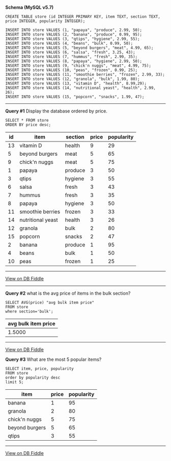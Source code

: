 
**Schema (MySQL v5.7)**

    CREATE TABLE store (id INTEGER PRIMARY KEY, item TEXT, section TEXT, price INTEGER, popularity INTEGER);
    
    INSERT INTO store VALUES (1, "papaya", "produce", 2.99, 50);
    INSERT INTO store VALUES (2, "banana", "produce", 0.99, 95);
    INSERT INTO store VALUES (3, "qtips", "hygiene", 2.99, 55);
    INSERT INTO store VALUES (4, "beans", "bulk", 0.99, 50);
    INSERT INTO store VALUES (5, "beyond burgers", "meat", 4.99, 65);
    INSERT INTO store VALUES (6, "salsa", "fresh", 3.25, 43);
    INSERT INTO store VALUES (7, "hummus", "fresh", 2.99, 35);
    INSERT INTO store VALUES (8, "papaya", "hygiene", 2.99, 50);
    INSERT INTO store VALUES (9, "chick'n nuggs", "meat", 4.99, 75);
    INSERT INTO store VALUES (10, "peas", "frozen", 0.99, 25);
    INSERT INTO store VALUES (11, "smoothie berries", "frozen", 2.99, 33);
    INSERT INTO store VALUES (12, "granola", "bulk", 1.99, 80);
    INSERT INTO store VALUES (13, "vitamin D", "health", 8.99,29);
    INSERT INTO store VALUES (14, "nutritional yeast", "health", 2.99, 26);
    INSERT INTO store VALUES (15, "popcorn", "snacks", 1.99, 47);

---

**Query #1** Display the database ordered by price. 

    SELECT * FROM store
    ORDER BY price desc;

| id  | item              | section | price | popularity |
| --- | ----------------- | ------- | ----- | ---------- |
| 13  | vitamin D         | health  | 9     | 29         |
| 5   | beyond burgers    | meat    | 5     | 65         |
| 9   | chick'n nuggs     | meat    | 5     | 75         |
| 1   | papaya            | produce | 3     | 50         |
| 3   | qtips             | hygiene | 3     | 55         |
| 6   | salsa             | fresh   | 3     | 43         |
| 7   | hummus            | fresh   | 3     | 35         |
| 8   | papaya            | hygiene | 3     | 50         |
| 11  | smoothie berries  | frozen  | 3     | 33         |
| 14  | nutritional yeast | health  | 3     | 26         |
| 12  | granola           | bulk    | 2     | 80         |
| 15  | popcorn           | snacks  | 2     | 47         |
| 2   | banana            | produce | 1     | 95         |
| 4   | beans             | bulk    | 1     | 50         |
| 10  | peas              | frozen  | 1     | 25         |

---

[View on DB Fiddle](https://www.db-fiddle.com/)


---

**Query #2** what is the avg price of items in the bulk section? 

    SELECT AVG(price) "avg bulk item price"
    FROM store
    where section='bulk';

| avg bulk item price |
| ------------------- |
| 1.5000              |

---

[View on DB Fiddle](https://www.db-fiddle.com/)




**Query #3** What are the most 5 popular items? 

    SELECT item, price, popularity
    FROM store
    order by popularity desc
    limit 5;

| item           | price | popularity |
| -------------- | ----- | ---------- |
| banana         | 1     | 95         |
| granola        | 2     | 80         |
| chick'n nuggs  | 5     | 75         |
| beyond burgers | 5     | 65         |
| qtips          | 3     | 55         |

---

[View on DB Fiddle](https://www.db-fiddle.com/)
